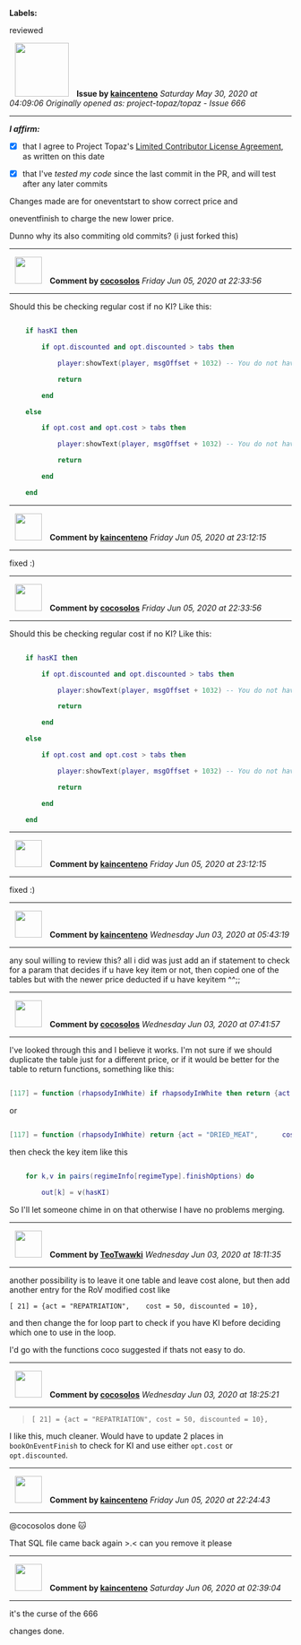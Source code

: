 **Labels:**

reviewed



<a href="https://github.com/kaincenteno"><img src="https://avatars3.githubusercontent.com/u/26943220?v=4" width="96" height="96" hspace="10"></img></a> **Issue by [kaincenteno](https://github.com/kaincenteno)**
_Saturday May 30, 2020 at 04:09:06_
_Originally opened as: project-topaz/topaz - Issue 666_

----

<!-- place 'x' mark between square [] brackets to affirm: -->
**_I affirm:_**
- [x] that I agree to Project Topaz's [Limited Contributor License Agreement](http://project-topaz.com/blob/release/CONTRIBUTOR_AGREEMENT.md), as written on this date
- [x] that I've _tested my code_ since the last commit in the PR, and will test after any later commits

Changes made are for oneventstart to show correct price and
oneventfinish to charge the new lower price.

Dunno why its also commiting old commits? (i just forked this)


----
<a href="https://github.com/cocosolos"><img src="https://avatars2.githubusercontent.com/u/2593549?v=4" width="48" height="48" hspace="10"></img></a> **Comment by [cocosolos](https://github.com/cocosolos)**
_Friday Jun 05, 2020 at 22:33:56_

----

Should this be checking regular cost if no KI? Like this:
```lua
    if hasKI then
        if opt.discounted and opt.discounted > tabs then
            player:showText(player, msgOffset + 1032) -- You do not have enough tabs.
            return
        end
    else
        if opt.cost and opt.cost > tabs then
            player:showText(player, msgOffset + 1032) -- You do not have enough tabs.
            return
        end
    end
```


----
<a href="https://github.com/kaincenteno"><img src="https://avatars3.githubusercontent.com/u/26943220?v=4" width="48" height="48" hspace="10"></img></a> **Comment by [kaincenteno](https://github.com/kaincenteno)**
_Friday Jun 05, 2020 at 23:12:15_

----

fixed :)


----
<a href="https://github.com/cocosolos"><img src="https://avatars2.githubusercontent.com/u/2593549?v=4" width="48" height="48" hspace="10"></img></a> **Comment by [cocosolos](https://github.com/cocosolos)**
_Friday Jun 05, 2020 at 22:33:56_

----

Should this be checking regular cost if no KI? Like this:
```lua
    if hasKI then
        if opt.discounted and opt.discounted > tabs then
            player:showText(player, msgOffset + 1032) -- You do not have enough tabs.
            return
        end
    else
        if opt.cost and opt.cost > tabs then
            player:showText(player, msgOffset + 1032) -- You do not have enough tabs.
            return
        end
    end
```


----
<a href="https://github.com/kaincenteno"><img src="https://avatars3.githubusercontent.com/u/26943220?v=4" width="48" height="48" hspace="10"></img></a> **Comment by [kaincenteno](https://github.com/kaincenteno)**
_Friday Jun 05, 2020 at 23:12:15_

----

fixed :)


----
<a href="https://github.com/kaincenteno"><img src="https://avatars3.githubusercontent.com/u/26943220?v=4" width="48" height="48" hspace="10"></img></a> **Comment by [kaincenteno](https://github.com/kaincenteno)**
_Wednesday Jun 03, 2020 at 05:43:19_

----

any soul willing to review this? all i did was just add an if statement to check for a param that decides if u have key item or not, then copied one of the tables but with the newer price deducted if u have keyitem ^^;;


----
<a href="https://github.com/cocosolos"><img src="https://avatars2.githubusercontent.com/u/2593549?v=4" width="48" height="48" hspace="10"></img></a> **Comment by [cocosolos](https://github.com/cocosolos)**
_Wednesday Jun 03, 2020 at 07:41:57_

----

I've looked through this and I believe it works. I'm not sure if we should duplicate the table just for a different price, or if it would be better for the table to return functions, something like this:
```lua
[117] = function (rhapsodyInWhite) if rhapsodyInWhite then return {act = "DRIED_MEAT",      cost = 25, food = true} else return {act = "DRIED_MEAT",      cost = 50, food = true} end end,
```
or
```lua
[117] = function (rhapsodyInWhite) return {act = "DRIED_MEAT",      cost = function() if rhapsodyInWhite then return 25 else return 50 end end, food = true} end,
```
then check the key item like this
```lua
    for k,v in pairs(regimeInfo[regimeType].finishOptions) do
        out[k] = v(hasKI)
```
So I'll let someone chime in on that otherwise I have no problems merging.


----
<a href="https://github.com/TeoTwawki"><img src="https://avatars0.githubusercontent.com/u/6871475?v=4" width="48" height="48" hspace="10"></img></a> **Comment by [TeoTwawki](https://github.com/TeoTwawki)**
_Wednesday Jun 03, 2020 at 18:11:35_

----

another possibility is to leave it one table and leave cost alone, but then add another entry for the RoV modified cost like
`[ 21] = {act = "REPATRIATION",    cost = 50, discounted = 10},`
and then change the for loop part to check if you have KI before deciding which one to use in the loop.

I'd go with the functions coco suggested if thats not easy to do.


----
<a href="https://github.com/cocosolos"><img src="https://avatars2.githubusercontent.com/u/2593549?v=4" width="48" height="48" hspace="10"></img></a> **Comment by [cocosolos](https://github.com/cocosolos)**
_Wednesday Jun 03, 2020 at 18:25:21_

----

> `[ 21] = {act = "REPATRIATION", cost = 50, discounted = 10},`

I like this, much cleaner. Would have to update 2 places in `bookOnEventFinish` to check for KI and use either `opt.cost` or `opt.discounted`.



----
<a href="https://github.com/kaincenteno"><img src="https://avatars3.githubusercontent.com/u/26943220?v=4" width="48" height="48" hspace="10"></img></a> **Comment by [kaincenteno](https://github.com/kaincenteno)**
_Friday Jun 05, 2020 at 22:24:43_

----

@cocosolos done :cat: 
That SQL file came back again >.< can you remove it please


----
<a href="https://github.com/kaincenteno"><img src="https://avatars3.githubusercontent.com/u/26943220?v=4" width="48" height="48" hspace="10"></img></a> **Comment by [kaincenteno](https://github.com/kaincenteno)**
_Saturday Jun 06, 2020 at 02:39:04_

----

it's the curse of the 666 

changes done.
